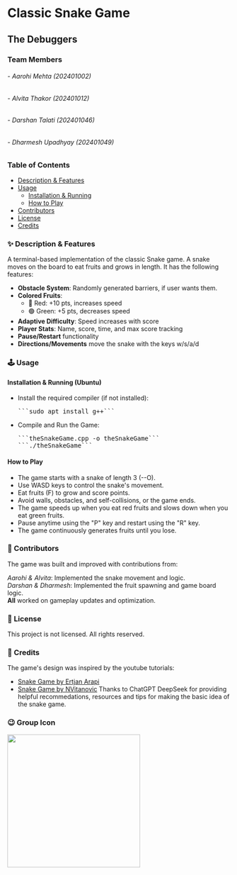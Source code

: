 # Classic Snake Game
## The Debuggers
### Team Members
###### - Aarohi Mehta (202401002)
###### - Alvita Thakor (202401012)
###### - Darshan Talati (202401046)
###### - Dharmesh Upadhyay (202401049)


### Table of Contents
- [Description & Features](#-description--features)
- [Usage](#️-usage)
  - [Installation & Running](#installation--running-ubuntu)
  - [How to Play](#how-to-play)
- [Contributors](#-contributors)
- [License](#-license)
- [Credits](#-credits)


### ✨ Description & Features
A terminal-based implementation of the classic Snake game. A snake moves on the board to eat fruits and grows in length.
It has the following features:
- **Obstacle System**: Randomly generated barriers, if user wants them.
- **Colored Fruits**: 
  - 🔴 Red: +10 pts, increases speed
  - 🟢 Green: +5 pts, decreases speed
- **Adaptive Difficulty**: Speed increases with score
- **Player Stats**: Name, score, time, and max score tracking
- **Pause/Restart** functionality
- **Directions/Movements** move the snake with the keys w/s/a/d


### 🕹️ Usage

#### Installation & Running (Ubuntu)
  - Install the required compiler (if not installed):
    <pre>```sudo apt install g++```</pre>
  - Compile and Run the Game:
    <pre>```theSnakeGame.cpp -o theSnakeGame```
    ```./theSnakeGame```</pre>

#### How to Play
- The game starts with a snake of length 3 (--O).
- Use WASD keys to control the snake's movement.
- Eat fruits (F) to grow and score points.
- Avoid walls, obstacles, and self-collisions, or the game ends.
- The game speeds up when you eat red fruits and slows down when you eat green fruits.
- Pause anytime using the "P" key and restart using the "R" key.
- The game continuously generates fruits until you lose.


### 🤝 Contributors
The game was built and improved with contributions from:

*Aarohi & Alvita*: Implemented the snake movement and logic.<br/>
*Darshan & Dharmesh*: Implemented the fruit spawning and game board logic.<br/>
**All** worked on gameplay updates and optimization.

### 📜 License
This project is not licensed. All rights reserved.


### 👥 Credits
The game's design was inspired by the youtube tutorials:
- [Snake Game by Ertjan Arapi](https://youtu.be/gWq0tJLsjRs?si=GyGW5fCuE8hOVNki)
- [Snake Game by NVitanovic](https://www.youtube.com/watch?v=E_-lMZDi7Uw)
Thanks to ChatGPT DeepSeek for providing helpful recommedations, resources and tips for making the basic idea of the snake game.


### 😉 Group Icon
<img src="GroupIcon.jpg" width="300px">